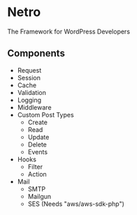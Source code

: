 # Netro
The Framework for WordPress Developers

## Components

- Request
- Session
- Cache
- Validation
- Logging
- Middleware
- Custom Post Types
  - Create
  - Read
  - Update
  - Delete
  - Events
- Hooks
  - Filter
  - Action
- Mail
  - SMTP
  - Mailgun
  - SES (Needs "aws/aws-sdk-php")
